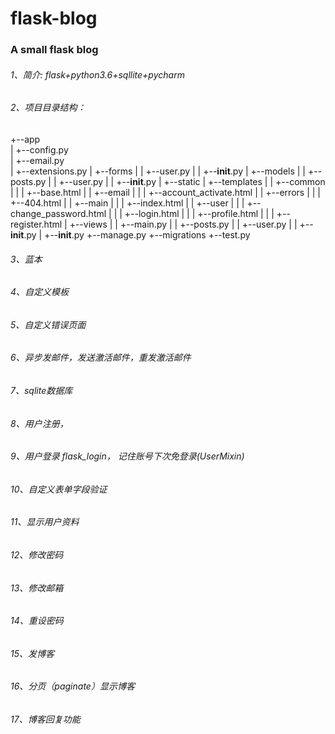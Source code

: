 # flask-blog
### A small flask blog
###### 1、简介: flask+python3.6+sqllite+pycharm
###### 2、项目目录结构：
+--app  
|      +--config.py  
|      +--email.py  
|      +--extensions.py
|      +--forms
|      |      +--user.py
|      |      +--__init__.py
|      +--models
|      |      +--posts.py
|      |      +--user.py
|      |      +--__init__.py
|      +--static
|      +--templates
|      |      +--common
|      |      |      +--base.html
|      |      +--email
|      |      |      +--account_activate.html
|      |      +--errors
|      |      |      +--404.html
|      |      +--main
|      |      |      +--index.html
|      |      +--user
|      |      |      +--change_password.html
|      |      |      +--login.html
|      |      |      +--profile.html
|      |      |      +--register.html
|      +--views
|      |      +--main.py
|      |      +--posts.py
|      |      +--user.py
|      |      +--__init__.py
|      +--__init__.py
+--manage.py
+--migrations
+--test.py


###### 3、蓝本
###### 4、自定义模板
###### 5、自定义错误页面
###### 6、异步发邮件，发送激活邮件，重发激活邮件
###### 7、sqlite数据库
###### 8、用户注册，
###### 9、用户登录 flask_login， 记住账号下次免登录(UserMixin)
###### 10、自定义表单字段验证
###### 11、显示用户资料
###### 12、修改密码
###### 13、修改邮箱
###### 14、重设密码
###### 15、发博客
###### 16、分页（paginate）显示博客
###### 17、博客回复功能
